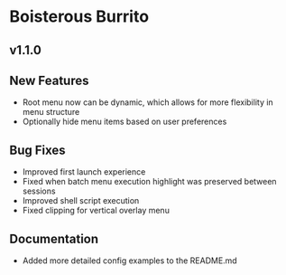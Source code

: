 # Boisterous Burrito

## v1.1.0

## New Features

- Root menu now can be dynamic, which allows for more flexibility in menu structure
- Optionally hide menu items based on user preferences

## Bug Fixes

- Improved first launch experience
- Fixed when batch menu execution highlight was preserved between sessions
- Improved shell script execution
- Fixed clipping for vertical overlay menu

## Documentation

- Added more detailed config examples to the README.md
